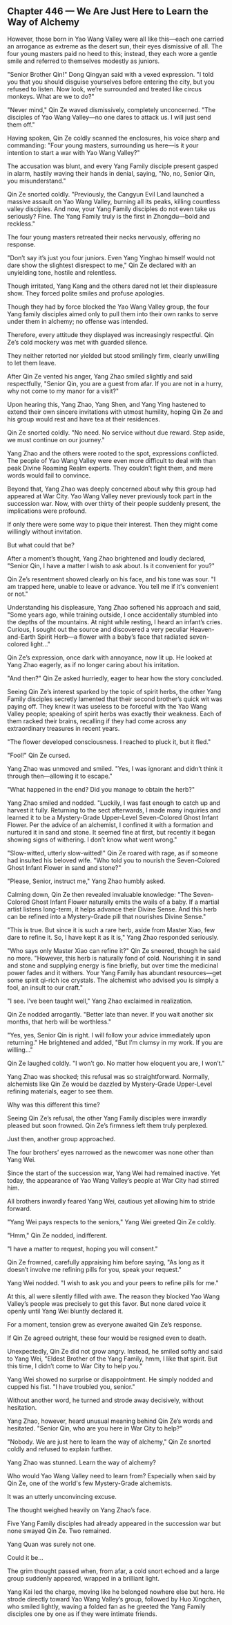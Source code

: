 ## Chapter 446 — We Are Just Here to Learn the Way of Alchemy

However, those born in Yao Wang Valley were all like this—each one carried an arrogance as extreme as the desert sun, their eyes dismissive of all. The four young masters paid no heed to this; instead, they each wore a gentle smile and referred to themselves modestly as juniors.

"Senior Brother Qin!" Dong Qingyan said with a vexed expression. "I told you that you should disguise yourselves before entering the city, but you refused to listen. Now look, we’re surrounded and treated like circus monkeys. What are we to do?"

"Never mind," Qin Ze waved dismissively, completely unconcerned. "The disciples of Yao Wang Valley—no one dares to attack us. I will just send them off."

Having spoken, Qin Ze coldly scanned the enclosures, his voice sharp and commanding: "Four young masters, surrounding us here—is it your intention to start a war with Yao Wang Valley?"

The accusation was blunt, and every Yang Family disciple present gasped in alarm, hastily waving their hands in denial, saying, "No, no, Senior Qin, you misunderstand."

Qin Ze snorted coldly. "Previously, the Cangyun Evil Land launched a massive assault on Yao Wang Valley, burning all its peaks, killing countless valley disciples. And now, your Yang Family disciples do not even take us seriously? Fine. The Yang Family truly is the first in Zhongdu—bold and reckless."

The four young masters retreated their necks nervously, offering no response.

"Don’t say it’s just you four juniors. Even Yang Yinghao himself would not dare show the slightest disrespect to me," Qin Ze declared with an unyielding tone, hostile and relentless.

Though irritated, Yang Kang and the others dared not let their displeasure show. They forced polite smiles and profuse apologies.

Though they had by force blocked the Yao Wang Valley group, the four Yang family disciples aimed only to pull them into their own ranks to serve under them in alchemy; no offense was intended.

Therefore, every attitude they displayed was increasingly respectful. Qin Ze’s cold mockery was met with guarded silence.

They neither retorted nor yielded but stood smilingly firm, clearly unwilling to let them leave.

After Qin Ze vented his anger, Yang Zhao smiled slightly and said respectfully, "Senior Qin, you are a guest from afar. If you are not in a hurry, why not come to my manor for a visit?"

Upon hearing this, Yang Zhao, Yang Shen, and Yang Ying hastened to extend their own sincere invitations with utmost humility, hoping Qin Ze and his group would rest and have tea at their residences.

Qin Ze snorted coldly. "No need. No service without due reward. Step aside, we must continue on our journey."

Yang Zhao and the others were rooted to the spot, expressions conflicted. The people of Yao Wang Valley were even more difficult to deal with than peak Divine Roaming Realm experts. They couldn’t fight them, and mere words would fail to convince.

Beyond that, Yang Zhao was deeply concerned about why this group had appeared at War City. Yao Wang Valley never previously took part in the succession war. Now, with over thirty of their people suddenly present, the implications were profound.

If only there were some way to pique their interest. Then they might come willingly without invitation.

But what could that be?

After a moment’s thought, Yang Zhao brightened and loudly declared, "Senior Qin, I have a matter I wish to ask about. Is it convenient for you?"

Qin Ze’s resentment showed clearly on his face, and his tone was sour. "I am trapped here, unable to leave or advance. You tell me if it's convenient or not."

Understanding his displeasure, Yang Zhao softened his approach and said, "Some years ago, while training outside, I once accidentally stumbled into the depths of the mountains. At night while resting, I heard an infant’s cries. Curious, I sought out the source and discovered a very peculiar Heaven-and-Earth Spirit Herb—a flower with a baby’s face that radiated seven-colored light..."

Qin Ze’s expression, once dark with annoyance, now lit up. He looked at Yang Zhao eagerly, as if no longer caring about his irritation.

"And then?" Qin Ze asked hurriedly, eager to hear how the story concluded.

Seeing Qin Ze’s interest sparked by the topic of spirit herbs, the other Yang Family disciples secretly lamented that their second brother’s quick wit was paying off. They knew it was useless to be forceful with the Yao Wang Valley people; speaking of spirit herbs was exactly their weakness. Each of them racked their brains, recalling if they had come across any extraordinary treasures in recent years.

"The flower developed consciousness. I reached to pluck it, but it fled."

"Fool!" Qin Ze cursed.

Yang Zhao was unmoved and smiled. "Yes, I was ignorant and didn’t think it through then—allowing it to escape."

"What happened in the end? Did you manage to obtain the herb?"

Yang Zhao smiled and nodded. "Luckily, I was fast enough to catch up and harvest it fully. Returning to the sect afterwards, I made many inquiries and learned it to be a Mystery-Grade Upper-Level Seven-Colored Ghost Infant Flower. Per the advice of an alchemist, I confined it with a formation and nurtured it in sand and stone. It seemed fine at first, but recently it began showing signs of withering. I don’t know what went wrong."

"Slow-witted, utterly slow-witted!" Qin Ze roared with rage, as if someone had insulted his beloved wife. "Who told you to nourish the Seven-Colored Ghost Infant Flower in sand and stone?"

"Please, Senior, instruct me," Yang Zhao humbly asked.

Calming down, Qin Ze then revealed invaluable knowledge: "The Seven-Colored Ghost Infant Flower naturally emits the wails of a baby. If a martial artist listens long-term, it helps advance their Divine Sense. And this herb can be refined into a Mystery-Grade pill that nourishes Divine Sense."

"This is true. But since it is such a rare herb, aside from Master Xiao, few dare to refine it. So, I have kept it as it is," Yang Zhao responded seriously.

"Who says only Master Xiao can refine it?" Qin Ze sneered, though he said no more. "However, this herb is naturally fond of cold. Nourishing it in sand and stone and supplying energy is fine briefly, but over time the medicinal power fades and it withers. Your Yang Family has abundant resources—get some spirit qi-rich ice crystals. The alchemist who advised you is simply a fool, an insult to our craft."

"I see. I’ve been taught well," Yang Zhao exclaimed in realization.

Qin Ze nodded arrogantly. "Better late than never. If you wait another six months, that herb will be worthless."

"Yes, yes, Senior Qin is right. I will follow your advice immediately upon returning." He brightened and added, "But I’m clumsy in my work. If you are willing…"

Qin Ze laughed coldly. "I won’t go. No matter how eloquent you are, I won’t."

Yang Zhao was shocked; this refusal was so straightforward. Normally, alchemists like Qin Ze would be dazzled by Mystery-Grade Upper-Level refining materials, eager to see them.

Why was this different this time?

Seeing Qin Ze’s refusal, the other Yang Family disciples were inwardly pleased but soon frowned. Qin Ze’s firmness left them truly perplexed.

Just then, another group approached.

The four brothers’ eyes narrowed as the newcomer was none other than Yang Wei.

Since the start of the succession war, Yang Wei had remained inactive. Yet today, the appearance of Yao Wang Valley’s people at War City had stirred him.

All brothers inwardly feared Yang Wei, cautious yet allowing him to stride forward.

"Yang Wei pays respects to the seniors," Yang Wei greeted Qin Ze coldly.

"Hmm," Qin Ze nodded, indifferent.

"I have a matter to request, hoping you will consent."

Qin Ze frowned, carefully appraising him before saying, "As long as it doesn’t involve me refining pills for you, speak your request."

Yang Wei nodded. "I wish to ask you and your peers to refine pills for me."

At this, all were silently filled with awe. The reason they blocked Yao Wang Valley’s people was precisely to get this favor. But none dared voice it openly until Yang Wei bluntly declared it.

For a moment, tension grew as everyone awaited Qin Ze’s response.

If Qin Ze agreed outright, these four would be resigned even to death.

Unexpectedly, Qin Ze did not grow angry. Instead, he smiled softly and said to Yang Wei, "Eldest Brother of the Yang Family, hmm, I like that spirit. But this time, I didn’t come to War City to help you."

Yang Wei showed no surprise or disappointment. He simply nodded and cupped his fist. "I have troubled you, senior."

Without another word, he turned and strode away decisively, without hesitation.

Yang Zhao, however, heard unusual meaning behind Qin Ze’s words and hesitated. "Senior Qin, who are you here in War City to help?"

"Nobody. We are just here to learn the way of alchemy," Qin Ze snorted coldly and refused to explain further.

Yang Zhao was stunned. Learn the way of alchemy?

Who would Yao Wang Valley need to learn from? Especially when said by Qin Ze, one of the world's few Mystery-Grade alchemists.

It was an utterly unconvincing excuse.

The thought weighed heavily on Yang Zhao’s face.

Five Yang Family disciples had already appeared in the succession war but none swayed Qin Ze. Two remained.

Yang Quan was surely not one.

Could it be...

The grim thought passed when, from afar, a cold snort echoed and a large group suddenly appeared, wrapped in a brilliant light.

Yang Kai led the charge, moving like he belonged nowhere else but here. He strode directly toward Yao Wang Valley’s group, followed by Huo Xingchen, who smiled lightly, waving a folded fan as he greeted the Yang Family disciples one by one as if they were intimate friends.